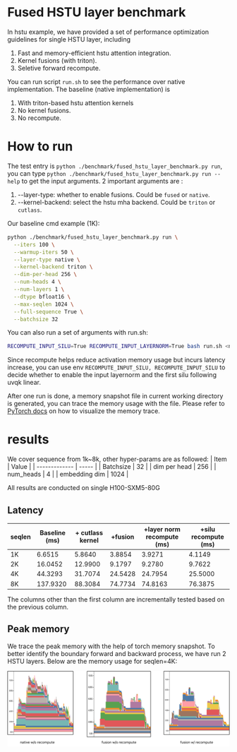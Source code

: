 # Fused HSTU layer benchmark

In hstu example, we have provided a set of performance optimization guidelines for single HSTU layer, including
1. Fast and memory-efficient hstu attention integration.
2. Kernel fusions (with triton).
3. Seletive forward recompute.

You can run script `run.sh` to see the performance over native implementation. The baseline (native implementation) is 
1. With triton-based hstu attention kernels
2. No kernel fusions.
3. No recompute.

# How to run
The test entry is `python ./benchmark/fused_hstu_layer_benchmark.py run`, you can type `python ./benchmark/fused_hstu_layer_benchmark.py run --help` to get the input arguments. 2 important arguments are :
1. --layer-type: whether to enable fusions. Could be `fused` or `native`.
2. --kernel-backend: select the hstu mha backend. Could be `triton` or `cutlass`.

Our baseline cmd example (1K): 
```bash
python ./benchmark/fused_hstu_layer_benchmark.py run \
  --iters 100 \
  --warmup-iters 50 \
  --layer-type native \
  --kernel-backend triton \
  --dim-per-head 256 \
  --num-heads 4 \
  --num-layers 1 \
  --dtype bfloat16 \
  --max-seqlen 1024 \
  --full-sequence True \
  --batchsize 32 
```

You can also run a set of arguments with run.sh:
```bash
RECOMPUTE_INPUT_SILU=True RECOMPUTE_INPUT_LAYERNORM=True bash run.sh <num_layers>
```
Since recompute helps reduce activation memory usage but incurs latency increase, you can use env `RECOMPUTE_INPUT_SILU, RECOMPUTE_INPUT_SILU` to decide whether to enable the input layernorm and the first silu following uvqk linear.

After one run is done, a memory snapshot file in current working directory is generated, you can trace the memory usage with the file. Please refer to [PyTorch docs](https://docs.pytorch.org/docs/stable/torch_cuda_memory.html) on how to visualize the memory trace.

# results

We cover sequence from 1k~8k, other hyper-params are as followed:
| Item          | Value |
| ------------- | ----- |
| Batchsize     | 32    |
| dim per head  | 256   |
| num_heads     | 4     |
| embedding dim | 1024  |

All results are conducted on single H100-SXM5-80G
## Latency

| seqlen | Baseline (ms) | + cutlass kernel | +fusion | +layer norm recompute (ms) | +silu recompute (ms) |
| ------ | ------------- | ---------------- | ------- | -------------------------- | -------------------- |
| 1K     | 6.6515        | 5.8640           | 3.8854  | 3.9271                     | 4.1149               |
| 2K     | 16.0452       | 12.9900          | 9.1797  | 9.2780                     | 9.7622               |
| 4K     | 44.3293       | 31.7074          | 24.5428 | 24.7954                    | 25.5000              |
| 8K     | 137.9320      | 88.3084          | 74.7734 | 74.8163                    | 76.3875              |

The columns other than the first column are incrementally tested based on the previous column.

## Peak memory
We trace the peak memory with the help of torch memory snapshot. To better identify the boundary forward and backward process, we have run 2 HSTU layers.
Below are the memory usage for seqlen=4K:

![image](./memory_snapshot.png)